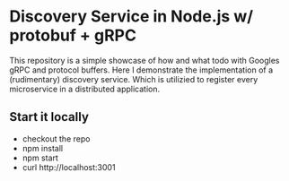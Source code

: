 # Discovery Service in Node.js w/ protobuf + gRPC
This repository is a simple showcase of how and what todo with Googles gRPC and protocol buffers.
Here I demonstrate the implementation of a (rudimentary) discovery service. Which is utilizied to register every microservice in a distributed application.

## Start it locally
- checkout the repo
- npm install
- npm start
- curl http://localhost:3001
